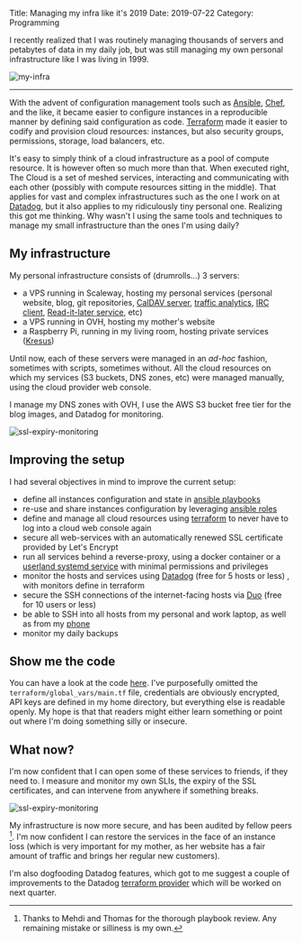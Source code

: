 Title: Managing my infra like it's 2019
Date: 2019-07-22
Category: Programming


I recently realized that I was routinely managing thousands of servers and petabytes of data in my daily job, but was still managing my own personal infrastructure like I was living in 1999.

![my-infra](https://balthazar-rouberol-blog.s3.eu-west-3.amazonaws.com/managing-infra/infra.png)

---

With the advent of configuration management tools such as [Ansible](https://docs.ansible.com/), [Chef](https://www.chef.io/), and the like, it became easier to configure instances in a reproducible manner by defining said configuration as code. [Terraform](http://terraform.io/) made it easier to codify and provision cloud resources: instances, but also security groups, permissions, storage, load balancers, etc.

It's easy to simply think of a cloud infrastructure as a pool of compute resource. It is however often so much more than that. When executed right, The Cloud is a set of meshed services, interacting and communicating with each other (possibly with compute resources sitting in the middle). That applies for vast and complex infrastructures such as the one I work on at [Datadog](https://datadoghq.com), but it also applies to my ridiculously tiny personal one. Realizing this got me thinking. Why wasn't I using the same tools and techniques to manage my small infrastructure than the ones I'm using daily?


## My infrastructure

My personal infrastructure consists of (drumrolls...) 3 servers:

- a VPS running in Scaleway, hosting my personal services (personal website, blog, git repositories, [CalDAV server](https://radicale.org/documentation/), [traffic analytics](https://usefathom.com/), [IRC client](https://thelounge.chat/), [Read-it-later service](https://www.wallabag.org/en), etc)
- a VPS running in OVH, hosting my mother's website
- a Raspberry Pi, running in my living room, hosting private services ([Kresus](https://kresus.org/en/index.html))

Until now, each of these servers were managed in an _ad-hoc_ fashion, sometimes with scripts, sometimes without. All the cloud resources on which my services (S3 buckets, DNS zones, etc) were managed manually, using the cloud provider web console.

I manage my DNS zones with OVH, I use the AWS S3 bucket free tier for the blog images, and Datadog for monitoring.

![ssl-expiry-monitoring](https://balthazar-rouberol-blog.s3.eu-west-3.amazonaws.com/managing-infra/datadog-monitors.png)


## Improving the setup

I had several objectives in mind to improve the current setup:

- define all instances configuration and state in [ansible playbooks](https://docs.ansible.com/ansible/latest/user_guide/playbooks.html)
- re-use and share instances configuration by leveraging [ansible roles](https://docs.ansible.com/ansible/latest/user_guide/playbooks_reuse_roles.html)
- define and manage all cloud resources using [terraform](https://terraform.io) to never have to log into a cloud web console again
- secure all web-services with an automatically renewed SSL certificate provided by Let's Encrypt
- run all services behind a reverse-proxy, using a docker container or a [userland systemd service](https://www.brendanlong.com/systemd-user-services-are-amazing.html) with minimal permissions and privileges
- monitor the hosts and services using [Datadog](https://datadoghq.com) (free for 5 hosts or less) , with monitors define in terraform
- secure the SSH connections of the internet-facing hosts via [Duo](https://duo.com/) (free for 10 users or less)
- be able to SSH into all hosts from my personal and work laptop, as well as from my [phone](https://play.google.com/store/apps/details?id=org.connectbot&hl=en_US)
- monitor my daily backups


## Show me the code

You can have a look at the code [here](https://github.com/brouberol/infrastructure). I've purposefully omitted the `terraform/global_vars/main.tf` file, credentials are obviously encrypted, API keys are defined in my home directory, but everything else is readable openly. My hope is that that readers might either learn something or point out where I'm doing something silly or insecure.


## What now?

I'm now confident that I can open some of these services to friends, if they need to. I measure and monitor my own SLIs, the expiry of the SSL certificates, and can intervene from anywhere if something breaks.

![ssl-expiry-monitoring](https://balthazar-rouberol-blog.s3.eu-west-3.amazonaws.com/managing-infra/ssl-expiry-monitoring.png)

My infrastructure is now more secure, and has been audited by fellow peers [^review]. I'm now confident I can restore the services in the face of an instance loss (which is very important for my mother, as her website has a fair amount of traffic and brings her regular new customers).

I'm also dogfooding Datadog features, which got to me suggest a couple of improvements to the Datadog [terraform provider](https://www.terraform.io/docs/providers/datadog/index.html) which will be worked on next quarter.


[^review]: Thanks to Mehdi and Thomas for the thorough playbook review. Any remaining mistake or silliness is my own.